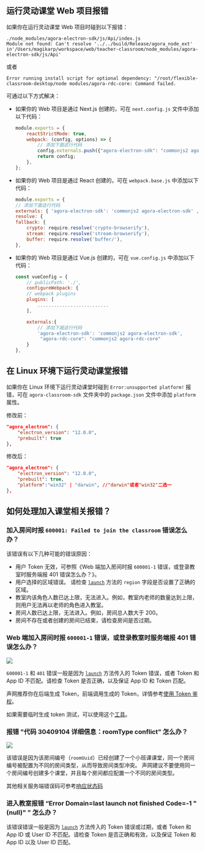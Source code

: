 ## 运行灵动课堂 Web 项目报错

如果你在运行灵动课堂 Web 项目时碰到以下报错：

```
./node_modules/agora-electron-sdk/js/Api/index.js
Module not found: Can't resolve '../../build/Release/agora_node_ext'
in'/Users/magikarp/workspace/web/teacher-classroom/node_modules/agora-electron-sdk/js/Api'
```

或者
```
Error running install script for optional dependency: "/root/flexible-classroom-desktop/node modules/agora-rdc-core: Command failed.
```


可通过以下方式解决：

-   如果你的 Web 项目是通过 Next.js 创建的，可在 `next.config.js` 文件中添加以下代码：

    ```javascript
    module.exports = {
        reactStrictMode: true,
        webpack: (config, options) => {
            // 添加下面这行代码
            config.externals.push({"agora-electron-sdk": "commonjs2 agora-electron-sdk", "agora-rdc-core": "commonjs2 agora-rdc-core"});
            return config;
        },
    };
    ```

-   如果你的 Web 项目是通过 React 创建的，可在 `webpack.base.js` 中添加以下代码：

    ```javascript
    module.exports = {
    // 添加下面这行代码
    externals: { 'agora-electron-sdk': 'commonjs2 agora-electron-sdk' , "agora-rdc-core": "commonjs2 agora-rdc-core"},
    resolve: {
    fallback: {
        crypto: require.resolve('crypto-browserify'),
        stream: require.resolve('stream-browserify'),
        buffer: require.resolve('buffer/'),
    },
    ```

-   如果你的 Web 项目是通过 Vue.js 创建的，可在 `vue.config.js` 中添加以下代码：

    ```javascript
    const vueConfig = {
        // publicPath: './',
        configureWebpack: {
        // webpack plugins
        plugins: [
            ..........................
        ],

        externals:{
            // 添加下面这行代码
            'agora-electron-sdk': 'commonjs2 agora-electron-sdk',
             "agora-rdc-core": "commonjs2 agora-rdc-core"
        }
    },
    ```


## 在 Linux 环境下运行灵动课堂报错

如果你在 Linux 环境下运行灵动课堂时碰到 `Error:unsupported platform!` 报错，可在 `agora-classroom-sdk` 文件夹中的 `package.json` 文件中添加 `platform` 属性。

修改前：

```json
"agora_electron": {
    "electron_version": "12.0.0",
    "prebuilt": true
},
```

修改后：

```json
"agora_electron": {
    "electron_version": "12.0.0",
    "prebuilt": true,
    "platform":"win32" | "darwin", //"darwin"或者"win32"二选一
},
```


## 如何处理加入课堂相关报错？

### 加入房间时报 `600001: Failed to join the classroom` 错误怎么办？

该错误有以下几种可能的错误原因：
- 用户 Token 无效，可参照《Web 端加入房间时报 `600001-1` 错误，或登录教室时服务端报 401 错误怎么办？》。
- 用户选择的区域错误。 请检查 [`launch`](/cn/agora-class/agora_class_api_ref_web?platform=Web#launch) 方法的 `region` 字段是否设置了正确的区域。
- 教室内该角色人数已达上限，无法进入。例如，教室内老师的数量达到上限，则用户无法再以老师的角色进入教室。
- 房间人数已达上限，无法进入。例如，房间总人数大于 200。
- 房间不存在或者创建的房间已结束，请检查房间是否过期。

### Web 端加入房间时报 `600001-1` 错误，或登录教室时服务端报 401 错误怎么办？

![](https://web-cdn.agora.io/docs-files/1680084824802)

 `600001-1` 和 `401` 错误一般是因为 [`launch`](agora_class_api_ref_web?platform=Web#launch) 方法传入的 Token 错误，或者 Token 和 App ID 不匹配。请检查 Token 是否正确，以及保证 App ID 和 Token 匹配。

声网推荐你在后端生成 Token，前端调用生成的 Token，详情参考[使用 Token 鉴权](/cn/agora-class/generate-token)。

如果需要临时生成 token 测试，可以使用这个[工具](https://webdemo.agora.io/token-builder/)。

### 报错 "代码 30409104 详细信息：roomType conflict" 怎么办？

![](https://web-cdn.agora.io/docs-files/1680084854943)

该错误是因为该房间编号（`roomUuid`）已经创建了一个小班课课堂，同一个房间编号被配置为不同的房间类型，从而导致房间类型冲突。
声网建议不要使用同一个房间编号创建多个课堂，并且每个房间都应配置一个不同的房间类型。

其他相关服务端错误码可参考[响应状态码](agora_class_restful_api#响应状态码)

### 进入教室报错 “Error Domain=last launch not finished Code=-1 "(null)" ” 怎么办？

该错误错误一般是因为 [`launch`](agora_class_api_ref_web?platform=Web#launch) 方法传入的 Token 错误或过期，或者 Token 和 App ID 或 User ID 不匹配。请检查 Token 是否正确和有效，以及保证 Token 和 App ID 以及 User ID 匹配。

